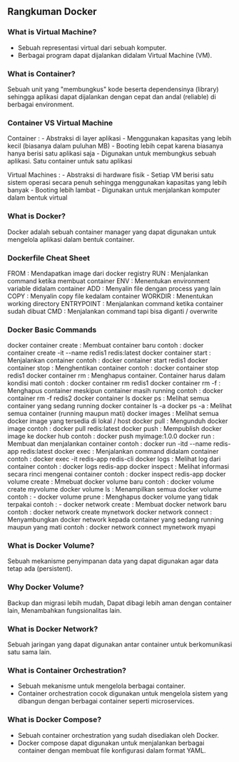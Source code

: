 ## Rangkuman Docker

### What is Virtual Machine?
- Sebuah representasi virtual dari sebuah komputer.
- Berbagai program dapat dijalankan didalam Virtual Machine (VM).

### What is Container?
Sebuah unit yang "membungkus" kode beserta dependensinya (library) sehingga aplikasi dapat dijalankan dengan cepat dan andal (reliable) di berbagai environment.

### Container VS Virtual Machine
Container :
    - Abstraksi di layer aplikasi
    - Menggunakan kapasitas yang lebih kecil (biasanya dalam puluhan MB)
    - Booting lebih cepat karena biasanya hanya berisi satu aplikasi saja
    - Digunakan untuk membungkus sebuah aplikasi. Satu container untuk satu aplikasi

Virtual Machines :
    - Abstraksi di hardware fisik
    - Setiap VM berisi satu sistem operasi secara penuh sehingga menggunakan kapasitas yang lebih banyak
    - Booting lebih lambat
    - Digunakan untuk menjalankan komputer dalam bentuk virtual

### What is Docker?
Docker adalah sebuah container manager yang dapat digunakan untuk mengelola aplikasi dalam bentuk container.

### Dockerfile Cheat Sheet
FROM : Mendapatkan image dari docker registry
RUN : Menjalankan command ketika membuat container
ENV : Menentukan environment variable didalam container
ADD : Menyalin file dengan process yang lain
COPY : Menyalin copy file kedalam container
WORKDIR : Menentukan working directory
ENTRYPOINT : Menjalankan command ketika container sudah dibuat
CMD : Menjalankan command tapi bisa diganti / overwrite

### Docker Basic Commands
docker container create : Membuat container baru
    contoh : docker container create -it --name redis1 redis:latest
docker container start : Menjalankan container
    contoh : docker container start redis1
docker container stop : Menghentikan container
    contoh : docker container stop redis1
docker container rm : Menghapus container. Container harus dalam kondisi mati
    contoh : docker container rm redis1
docker container rm -f : Menghapus container meskipun container masih running
    contoh : docker container rm -f redis2
docker container ls docker ps : Melihat semua container yang sedang running
docker container ls -a docker ps -a : Melihat semua container (running maupun mati)
docker images : Melihat semua docker image yang tersedia di lokal / host
docker pull : Mengunduh docker image
    contoh : docker pull redis:latest
docker push : Mempublish docker image ke docker hub
    contoh : docker push myimage:1.0.0
docker run : Membuat dan menjalankan container
    contoh : docker run -itd --name redis-app redis:latest
docker exec : Menjalankan command didalam container
    contoh : docker exec -it redis-app redis-cli
docker logs : Melihat log dari container 
    contoh : docker logs redis-app
docker inspect : Melihat informasi secara rinci mengenai container
    contoh : docker inspect redis-app
docker volume create : Mmebuat docker volume baru
    contoh : docker volume create myvolume
docker volume ls : Menampilkan semua docker volume
    contoh : -
docker volume prune : Menghapus docker volume yang tidak terpakai
    contoh : -
docker network create : Membuat docker network baru
    contoh : docker network create mynetwork
docker network connect : Menyambungkan docker network kepada container yang sedang running maupun yang mati
    contoh : docker network connect mynetwork myapi

### What is Docker Volume?
Sebuah mekanisme penyimpanan data yang dapat digunakan agar data tetap ada (persistent).

### Why Docker Volume?
Backup dan migrasi lebih mudah, Dapat dibagi lebih aman dengan container lain, Menambahkan fungsionalitas lain.

### What is Docker Network?
Sebuah jaringan yang dapat digunakan antar container untuk berkomunikasi satu sama lain.

### What is Container Orchestration?
- Sebuah mekanisme untuk mengelola berbagai container.
- Container orchestration cocok digunakan untuk mengelola sistem yang dibangun dengan berbagai container seperti microservices.

### What is Docker Compose?
- Sebuah container orchestration yang sudah disediakan oleh Docker.
- Docker compose dapat digunakan untuk menjalankan berbagai container dengan membuat file konfigurasi dalam format YAML.